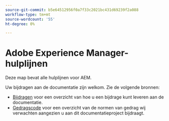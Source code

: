 ```yaml
---
source-git-commit: b5e64512956f0a7f33c2021bc431d69239f2a088
workflow-type: tm+mt
source-wordcount: '55'
ht-degree: 0%

---
```

# Adobe Experience Manager-hulplijnen

Deze map bevat alle hulplijnen voor AEM.

Uw bijdragen aan de documentatie zijn welkom. Zie de volgende bronnen:

* [Bijdragen](contributing.md) voor een overzicht van hoe u een bijdrage kunt leveren aan de documentatie.
* [Gedragscode](code-of-conduct.md) voor een overzicht van de normen van gedrag wij verwachten aangezien u aan dit documentatieproject bijdraagt.
